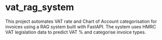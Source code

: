 # vat_rag_system
This project automates VAT rate and Chart of Account categorisation for invoices using a RAG system built with FastAPI. The system uses HMRC VAT legislation data to predict VAT % and categorise invoice types.
